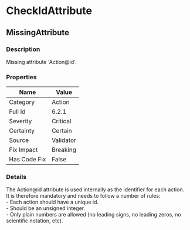 ﻿---  
uid: Validator_6_2_1  
---

# CheckIdAttribute

## MissingAttribute

### Description

Missing attribute 'Action@id'.

### Properties

| Name         | Value     |
| ------------ | --------- |
| Category     | Action    |
| Full Id      | 6.2.1     |
| Severity     | Critical  |
| Certainty    | Certain   |
| Source       | Validator |
| Fix Impact   | Breaking  |
| Has Code Fix | False     |

### Details

The Action@id attribute is used internally as the identifier for each action.  
It is therefore mandatory and needs to follow a number of rules:  
\- Each action should have a unique id.  
\- Should be an unsigned integer.  
\- Only plain numbers are allowed (no leading signs, no leading zeros, no scientific notation, etc).
